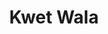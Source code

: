 ---
title: Kwet Wala
nombre_comunidad: Kwet Wala
municipio: Pradera
departamento: Valle del Cauca
descripcion: >-
  Comunidades donde prima la población étnica, origen NASA y alineados con el
  Proyecto de Vida. Ubicados a 15 km del casco urbano de Pradera, tienen redes
  de distribución eléctrica, acueducto denominado regional porque esta ubicado
  en el corregimiento La Fría y surte de agua a los corregimientos de Vallecito
  y Bolívar. En términos económicos, se dedican a la Caficultura y poseen una
  marca propia de café orgánico. Elaboración de propias fábricas de abono,
  biopreparados a través de la transformación de la pulpa y manejo de aguas
  residuales para que se descontaminen antes de llegar a los ríos. No se
  registra presencia de grupos armados, y se avanza en el desminado humanitario.
  El camino entre cada comunidad es aproximadamente de una hora.
num_personas: 250
num_familias: 56
min_distancia_casco_urbano: 60
km_distancia_casco_urbano: 15
vias_acceso: null
infraestructura_comunitaria:
  - Casa Indígena
  - Instituciones educativas (IE)
notas_infraestructura_comunitaria: null
liderazgo_comunidad:
  - La Autoridad es Indígena-Gobernador
inclusion_diversidad_genero: Prevalece la población étnica
comentarios_conectividad: >-
  Ausencia de cobertura de servicios de conectividad e infraestructura que
  limita el uso de estos servicios en esta zona. 
punto_SOLE: No hay espacio con internet
comentarios_punto_SOLE: []
ppales_actividades_economicas_vocacion_productiva:
  - Agricultura
comentarios_ppales_actividades_economicas_vocacion_productiva: |
  Agricultura (café, musáceas y Pancoger).
comunidad_sostenible_uso_suelo: |-
  Asentamiento Humano (Resguardo Kwala)
  Actividades agropecuarias. 
org_con_proyeccion:
  - Proyecto de café tostado y molido
servicios_publicos_comunidades_focalizadas:
  - Energía-Pradera
  - Acueducto-Pradera
comunidades_focalizadas_educacion_infraestructura_educativa:
  - Escuela
  - Escuela
comunidades_focalizadas_practicas_organizativas: []
conectividad_minima: Regular
iniciativas_priorizadas: []
org_focalizada: []
riesgo: Bajo
otros_programas_USAID:
  - Construcción de la Casa Indígena en el año 2004
alianzas_colaboradores:
  - >-
    Esta proyectada la adecuación de vías a través de placa huellas hacia la
    parte de la Fría con el PDET.
posibilidad_iniciativas_conjuntas_aliados_2:
  - Adecuación de vías con placa huellas
actividades_ocio:
  - Mingas
  - Armonizaciones y rituales espirituales
  - Refrescamiento de bastones
medios_comunicacion_narrativas_locales:
  - La pradereña Entérate Pradera
  - Pradera Radio Online
  - Cañaveral Stereo
num_visitas_realizadas: 17
num_diagnosticos_rurales_participativos_realizados: 1
infraestructura_salud_atencion_psicosocial:
  - Necesidad de desplazamiento para atención en salud
  - Medicina tradicional
notas_infraestructura_salud_atencion_psicosocial: >-
  En el casco urbano reciben servicios de promoción y prevención, para lo cual
  deben desplazarse.

  Mantienen la intervención a través del médico tradicional del KWALA.
num_visitas_predio: 0
url: /comunidad-focalizada/kwet-wala
layout: single
download_file: /reportes/kwet-wala.pdf

---